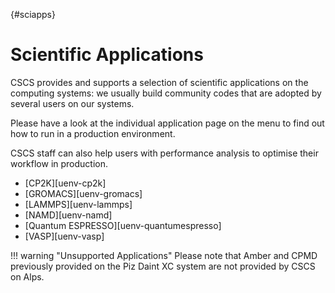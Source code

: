 [](){#sciapps}
# Scientific Applications

CSCS provides and supports a selection of scientific applications on the computing systems: we usually build community codes that are adopted by several users on our systems.

Please have a look at the individual application page on the menu to find out how to run in a production environment.

CSCS staff can also help users with performance analysis to optimise their workflow in production.

* [CP2K][uenv-cp2k]
* [GROMACS][uenv-gromacs]
* [LAMMPS][uenv-lammps]
* [NAMD][uenv-namd]
* [Quantum ESPRESSO][uenv-quantumespresso]
* [VASP][uenv-vasp]

!!! warning "Unsupported Applications"
    Please note that Amber and CPMD previously provided on the Piz Daint XC system are not provided by CSCS on Alps.
